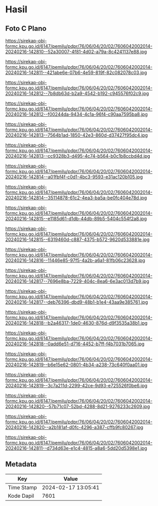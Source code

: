 # Hasil

## Foto C Plano

https://sirekap-obj-formc.kpu.go.id/6147/pemilu/pdpr/76/06/04/20/02/7606042002014-20240216-142810--52a30007-4f81-4d02-a79a-8c4241137e88.jpg

https://sirekap-obj-formc.kpu.go.id/6147/pemilu/pdpr/76/06/04/20/02/7606042002014-20240216-142811--421abe6e-07b6-4e59-819f-82c082078c03.jpg

https://sirekap-obj-formc.kpu.go.id/6147/pemilu/pdpr/76/06/04/20/02/7606042002014-20240216-142812--7b8db63d-b2a9-4542-b192-c945576f02c9.jpg

https://sirekap-obj-formc.kpu.go.id/6147/pemilu/pdpr/76/06/04/20/02/7606042002014-20240216-142812--f00244da-9434-4c1a-96f4-c90aa7595ba8.jpg

https://sirekap-obj-formc.kpu.go.id/6147/pemilu/pdpr/76/06/04/20/02/7606042002014-20240216-142813--7564b1ad-1850-42e3-860d-d37427f95dc4.jpg

https://sirekap-obj-formc.kpu.go.id/6147/pemilu/pdpr/76/06/04/20/02/7606042002014-20240216-142813--cc9328b3-d495-4c74-b564-b0c1b8ccbd4d.jpg

https://sirekap-obj-formc.kpu.go.id/6147/pemilu/pdpr/76/06/04/20/02/7606042002014-20240216-142814--a01fbf4f-c0d1-4bc3-9593-e31ac120b105.jpg

https://sirekap-obj-formc.kpu.go.id/6147/pemilu/pdpr/76/06/04/20/02/7606042002014-20240216-142814--35114878-61c2-4ea3-ba5a-be0fc404e78d.jpg

https://sirekap-obj-formc.kpu.go.id/6147/pemilu/pdpr/76/06/04/20/02/7606042002014-20240216-142815--e1185d61-d1db-44db-89b5-5404c554f2a8.jpg

https://sirekap-obj-formc.kpu.go.id/6147/pemilu/pdpr/76/06/04/20/02/7606042002014-20240216-142815--6319460d-c887-4375-b572-9620d533881e.jpg

https://sirekap-obj-formc.kpu.go.id/6147/pemilu/pdpr/76/06/04/20/02/7606042002014-20240216-142816--11446e85-97f5-4a2b-a6a1-81fb06c23628.jpg

https://sirekap-obj-formc.kpu.go.id/6147/pemilu/pdpr/76/06/04/20/02/7606042002014-20240216-142817--7696e8ba-7229-404c-8ea6-6e3ac013d7b9.jpg

https://sirekap-obj-formc.kpu.go.id/6147/pemilu/pdpr/76/06/04/20/02/7606042002014-20240216-142817--deb76396-dbd9-48b1-b1e4-43aa9e385761.jpg

https://sirekap-obj-formc.kpu.go.id/6147/pemilu/pdpr/76/06/04/20/02/7606042002014-20240216-142818--b2a46317-1de0-4630-876d-d9f3535a38b1.jpg

https://sirekap-obj-formc.kpu.go.id/6147/pemilu/pdpr/76/06/04/20/02/7606042002014-20240216-142818--0add6e51-d716-4452-b7ff-f4b7031b7065.jpg

https://sirekap-obj-formc.kpu.go.id/6147/pemilu/pdpr/76/06/04/20/02/7606042002014-20240216-142819--b6e15e62-0801-4b34-a238-73c640f0aa01.jpg

https://sirekap-obj-formc.kpu.go.id/6147/pemilu/pdpr/76/06/04/20/02/7606042002014-20240216-142819--3c7a211d-2299-42ce-9d93-e725526f0be6.jpg

https://sirekap-obj-formc.kpu.go.id/6147/pemilu/pdpr/76/06/04/20/02/7606042002014-20240216-142820--57b71c07-52bd-4288-8d21-9276233c2609.jpg

https://sirekap-obj-formc.kpu.go.id/6147/pemilu/pdpr/76/06/04/20/02/7606042002014-20240216-142820--a2b181af-d0fc-4296-a387-cffb9fc80267.jpg

https://sirekap-obj-formc.kpu.go.id/6147/pemilu/pdpr/76/06/04/20/02/7606042002014-20240216-142811--d734d63e-e1c4-4815-a8a6-5dd20d5398e1.jpg


## Metadata

| Key        | Value               |
| ---------- | ------------------- |
| Time Stamp | 2024-02-17 13:05:41 |
| Kode Dapil | 7601                |



